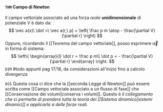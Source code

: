 #### `THM` Campo di Newton
Il campo vettoriale associato ad una forza _reale_ __unidimensionale__ di potenziale $V$ è dato da:
$$
\vec a(x)\ \dot =\ \vec a(r,\ p) =
    \left(
        \frac p m 
        \atop
        - \frac{\partial V}{\partial r}
    \right)
$$
Oppure, ricordando il [[Teorema del campo vettoriale]], posso esprimere $\vec a$ in forma di sistema:
$$
\left\{
    \begin{array}{l}
        \dot r = \frac p m\\
        \dot p = - \frac{\partial V}{\partial r}
    \end{array}
\right.
$$
`DIM` #todo appunti pag 17/18, da considerazioni all'inizio fino a calcolo divergenza

`OSS` Questa cosa ci dice che la [[seconda Legge di Newton]] può essere scritta come [[Campo vettoriale associato a un flusso di fase]] che [[Conservazione dei volumi|conserva i volumi]]. Questo è _il collegamento che ci permette di prendere tutta la teoria dei [[Sistema dinamico|sistemi dinamici]] e applicarla a delle forze reali_.
